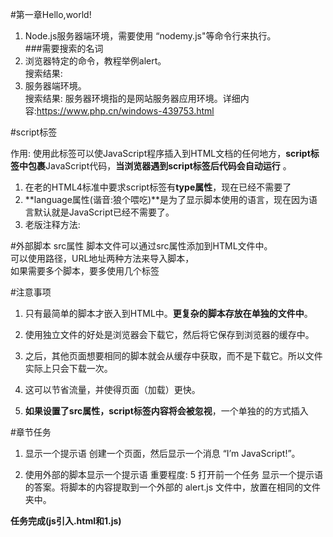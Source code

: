 #第一章Hello,world!

1. Node.js服务器端环境，需要使用   “nodemy.js"等命令行来执行。   
###需要搜索的名词
1. 浏览器特定的命令，教程举例alert。   
搜索结果:  
2. 服务器端环境。   
搜索结果:  服务器环境指的是网站服务器应用环境。详细内容:<https://www.php.cn/windows-439753.html>

#script标签 
 
作用: 使用此标签可以使JavaScript程序插入到HTML文档的任何地方，**script标签中包裹**JavaScript代码，**当浏览器遇到script标签后代码会自动运行** 。

1. 在老的HTML4标准中要求script标签有**type属性**，现在已经不需要了
2. **language属性(谐音:狼个喂吃)**是为了显示脚本使用的语言，现在因为语言默认就是JavaScript已经不需要了。
3. 老版注释方法:
<script type="text/     javascript"><!--  
    ...  
//--></script>  
#外部脚本 src属性
脚本文件可以通过src属性添加到HTML文件中。  
可以使用路径，URL地址两种方法来导入脚本，   
如果需要多个脚本，要多使用几个标签   

#注意事项
1. 只有最简单的脚本才嵌入到HTML中。**更复杂的脚本存放在单独的文件中**。

2. 使用独立文件的好处是浏览器会下载它，然后将它保存到浏览器的缓存中。

3. 之后，其他页面想要相同的脚本就会从缓存中获取，而不是下载它。所以文件实际上只会下载一次。

4. 这可以节省流量，并使得页面（加载）更快。  

5. **如果设置了src属性，script标签内容将会被忽视**，一个单独的<script>标签不能同时有src属性和内部包裹的代码这将不会工作


#总结
1. 可以使用一个script标签将JavaScript代码添加到页面中。  
2. type和language属性不是必须的。  
3. 外部的脚本可以通过<script src="路径名/路径名/js文件名"></script>的方式插入

#章节任务
1. 显示一个提示语
创建一个页面，然后显示一个消息 “I’m JavaScript!”。

2. 使用外部的脚本显示一个提示语
重要程度: 5
打开前一个任务 显示一个提示语 的答案。将脚本的内容提取到一个外部的 alert.js 文件中，放置在相同的文件夹中。


**任务完成(js引入.html和1.js)**

